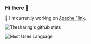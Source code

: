 ### Hi there 👋

🔭 I'm currently working on [Apache Flink](https://github.com/apache/flink).

![Thesharing's github stats](https://github-readme-stats.vercel.app/api?username=thesharing&count_private=true&show_icons=true&include_all_commits=true&hide_rank=true&line_height=32&hide_border=true)

![Most Used Language](https://github-readme-stats.vercel.app/api/top-langs/?username=thesharing&hide=html&layout=compact&hide_border=true)

<!--
**Thesharing/Thesharing** is a ✨ _special_ ✨ repository because its `README.md` (this file) appears on your GitHub profile.

Here are some ideas to get you started:

- 🔭 I’m currently working on ...
- 🌱 I’m currently learning ...
- 👯 I’m looking to collaborate on ...
- 🤔 I’m looking for help with ...
- 💬 Ask me about ...
- 📫 How to reach me: ...
- 😄 Pronouns: ...
- ⚡ Fun fact: ...
-->
